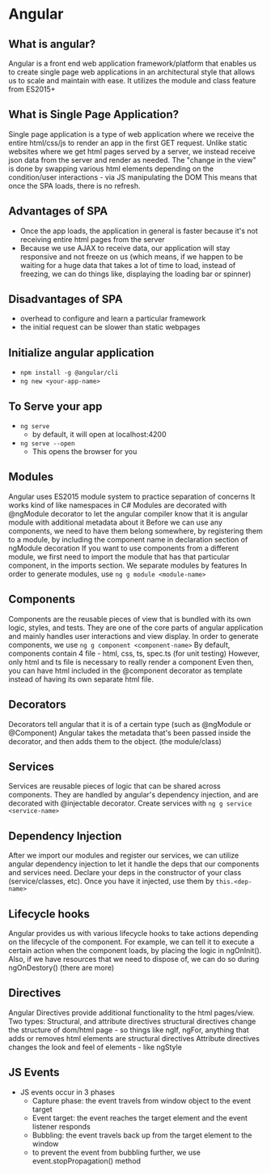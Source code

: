 # Angular

## What is angular?
Angular is a front end web application framework/platform that enables us to create single page web applications in an architectural style that allows us to scale and maintain with ease.
It utilizes the module and class feature from ES2015+

## What is Single Page Application?
Single page application is a type of web application where we receive the entire html/css/js to render an app in the first GET request.
Unlike static websites where we get html pages served by a server, we instead receive json data from the server and render as needed.
The "change in the view" is done by swapping various html elements depending on the condition/user interactions - via JS manipulating the DOM
This means that once the SPA loads, there is no refresh.

## Advantages of SPA
- Once the app loads, the application in general is faster because it's not receiving entire html pages from the server
- Because we use AJAX to receive data, our application will stay responsive and not freeze on us (which means, if we happen to be waiting for a huge data that takes a lot of time to load, instead of freezing, we can do things like, displaying the loading bar or spinner)

## Disadvantages of SPA
- overhead to configure and learn a particular framework
- the initial request can be slower than static webpages

## Initialize angular application
- ```npm install -g @angular/cli```
- ```ng new <your-app-name>```

## To Serve your app
- ```ng serve```
    - by default, it will open at localhost:4200
- ```ng serve --open```
    - This opens the browser for you

## Modules
Angular uses ES2015 module system to practice separation of concerns
It works kind of like namespaces in C#
Modules are decorated with @ngModule decorator to let the angular compiler know that it is angular module with additional metadata about it
Before we can use any components, we need to have them belong somewhere, by registering them to a module, by including the component name in declaration section of ngModule decoration
If you want to use components from a different module, we first need to import the module that has that particular component, in the imports section.
We separate modules by features
In order to generate modules, use ```ng g module <module-name>```

## Components
Components are the reusable pieces of view that is bundled with its own logic, styles, and tests.
They are one of the core parts of angular application and mainly handles user interactions and view display.
In order to generate components, we use ```ng g component <component-name>``` 
By default, components contain 4 file - html, css, ts, spec.ts (for unit testing)
However, only html and ts file is necessary to really render a component
Even then, you can have html included in the @component decorator as template instead of having its own separate html file.

## Decorators
Decorators tell angular that it is of a certain type (such as @ngModule or @Component) Angular takes the metadata that's been passed inside the decorator, and then adds them to the object. (the module/class)

## Services
Services are reusable pieces of logic that can be shared across components.
They are handled by angular's dependency injection, and are decorated with @injectable decorator.
Create services with ```ng g service <service-name>```

## Dependency Injection
After we import our modules and register our services, we can utilize angular dependency injection to let it handle the deps that our components and services need. Declare your deps in the constructor of your class (service/classes, etc). Once you have it injected, use them by ```this.<dep-name>```

## Lifecycle hooks
Angular provides us with various lifecycle hooks to take actions depending on the lifecycle of the component. For example, we can tell it to execute a certain action when the component loads, by placing the logic in ngOnInit(). Also, if we have resources that we need to dispose of, we can do so during ngOnDestory()
(there are more)

## Directives
Angular Directives provide additional functionality to the html pages/view.
Two types: Structural, and attribute directives
structural directives change the structure of dom/html page
    - so things like ngIf, ngFor, anything that adds or removes html elements are structural directives
Attribute directives changes the look and feel of elements
    - like ngStyle

## JS Events
- JS events occur in 3 phases
    - Capture phase: the event travels from window object to the event target
    - Event target: the event reaches the target element and the event listener responds
    - Bubbling: the event travels back up from the target element to the window
    - to prevent the event from bubbling further, we use event.stopPropagation() method

